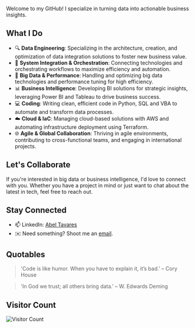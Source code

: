 Welcome to my GitHub! I specialize in turning data into actionable business insights.

## What I Do

- 🔍 **Data Engineering**: Specializing in the architecture, creation, and optimization of data integration solutions to foster new business value.
- 🧩 **System Integration & Orchestration**: Connecting technologies and orchestrating workflows to maximize efficiency and automation.
- 💾 **Big Data & Performance**: Handling and optimizing big data technologies and performance tuning for high efficiency.
- 📊 **Business Intelligence**: Developing BI solutions for strategic insights, leveraging Power BI and Tableau to drive business success.
- 💻 **Coding**: Writing clean, efficient code in Python, SQL and VBA to automate and transform data processes.
- ☁️ **Cloud & IaC**: Managing cloud-based solutions with AWS and automating infrastructure deployment using Terraform. 
- 🌐 **Agile & Global Collaboration**: Thriving in agile environments, contributing to cross-functional teams, and engaging in international projects.


## Let's Collaborate

If you're interested in big data or business intelligence, I'd love to connect with you. Whether you have a project in mind or just want to chat about the latest in tech, feel free to reach out.

## Stay Connected

- 📫 LinkedIn: [Abel Tavares](https://www.linkedin.com/in/abeltavares/)
- ✉️ Need something? Shoot me an [email](mailto:abelst9@gmail.com).

## Quotables

> 'Code is like humor. When you have to explain it, it’s bad.' – Cory House

> 'In God we trust; all others bring data.' – W. Edwards Deming

## Visitor Count

![Visitor Count](https://profile-counter.glitch.me/abeltavares/count.svg)



